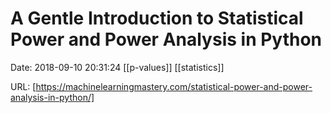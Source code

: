 # A Gentle Introduction to Statistical Power and Power Analysis in Python

Date: 2018-09-10 20:31:24
[[p-values]] [[statistics]]

URL: [https://machinelearningmastery.com/statistical-power-and-power-analysis-in-python/]
